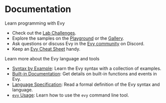 # Documentation

Learn programming with Evy

- Check out the [Lab Challenges].
- Explore the samples on the [Playground] or the [Gallery].
- Ask questions or discuss Evy in the [Evy community] on Discord.
- Keep an [Evy Cheat Sheet](papers/evy-cheat-sheet.pdf) handy.

Learn more about the Evy language and tools

- [Syntax by Example](syntax-by-example.md): Learn the Evy syntax with a collection of examples.
- [Built-in Documentation](builtins.md): Get details on built-in functions and events in Evy.
- [Language Specification](spec.md): Read a formal definition of the Evy syntax and language.
- [`evy` Usage](usage.md): Learn how to use the `evy` command line tool.

[Lab Challenges]: https://lab.evy.dev
[Playground]: https://play.evy.dev
[Gallery]: https://gallery.evy.dev
[Evy community]: https://discord.evy.dev
